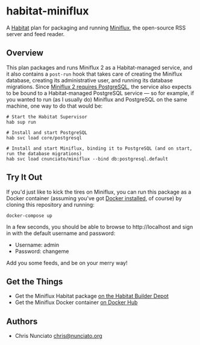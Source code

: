 # habitat-miniflux

A [Habitat](https://habitat.sh) plan for packaging and running [Miniflux](https://docs.miniflux.app), the open-source RSS server and feed reader.

## Overview

This plan packages and runs Miniflux 2 as a Habitat-managed service, and it also contains a `post-run` hook that takes care of creating the Miniflux database, creating its administrative user, and running its database migrations. Since [Miniflux 2 requires PostgreSQL](https://docs.miniflux.app/en/latest/opinionated.html#why-postgresql), the service also expects to be bound to a Habitat-managed PostgreSQL service  &mdash; so for example, if you wanted to run (as I usually do) Miniflux and PostgreSQL on the same machine, one way to do that would be:

```
# Start the Habitat Supervisor
hab sup run

# Install and start PostgreSQL
hab svc load core/postgresql

# Install and start Miniflux, binding it to PostgreSQL (and on start, run the database migrations)
hab svc load cnunciato/miniflux --bind db:postgresql.default
```

## Try It Out

If you'd just like to kick the tires on Miniflux, you can run this package as a Docker container (assuming you've got [Docker installed](https://store.docker.com/search?offering=community&type=edition), of course) by cloning this repository and running:

```
docker-compose up
```

In a few seconds, you should be able to browse to http://localhost and sign in with the default username and password:

* Username: admin
* Password: changeme

Add you some feeds, and be on your merry way!

## Get the Things

* Get the Miniflux Habitat package [on the Habitat Builder Depot](https://bldr.habitat.sh/#/pkgs/cnunciato/miniflux/latest)
* Get the Miniflux Docker container [on Docker Hub](https://hub.docker.com/r/cnunciato/miniflux/)


## Authors

* Chris Nunciato <chris@nunciato.org>
